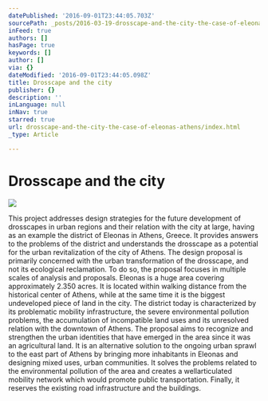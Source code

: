 ```yaml
---
datePublished: '2016-09-01T23:44:05.703Z'
sourcePath: _posts/2016-03-19-drosscape-and-the-city-the-case-of-eleonas-athens.md
inFeed: true
authors: []
hasPage: true
keywords: []
author: []
via: {}
dateModified: '2016-09-01T23:44:05.098Z'
title: Drosscape and the city
publisher: {}
description: ''
inLanguage: null
inNav: true
starred: true
url: drosscape-and-the-city-the-case-of-eleonas-athens/index.html
_type: Article

---
```

# Drosscape and the city
![](https://s3-us-west-2.amazonaws.com/the-grid-img/p/df5094aaa485c7b3f29d84b4cf1a99b77c14e209.jpg)

This project addresses design strategies for the future development of drosscapes in urban regions and their relation with the city at large, having as an example the district of Eleonas in Athens, Greece. It provides answers to the problems of the district and understands the drosscape as a potential for the urban revitalization of the city of Athens. The design proposal is primarily concerned with the urban transformation of the drosscape, and not its ecological reclamation. To do so, the proposal focuses in multiple scales of analysis and proposals. Eleonas is a huge area covering approximately 2.350 acres. It is located within walking distance from the historical center of Athens, while at the same time it is the biggest undeveloped piece of land in the city. The district today is characterized by its problematic mobility infrastructure, the severe environmental pollution problems, the accumulation of incompatible land uses and its unresolved relation with the downtown of Athens. The proposal aims to recognize and strengthen the urban identities that have emerged in the area since it was an agricultural land. It is an alternative solution to the ongoing urban sprawl to the east part of Athens by bringing more inhabitants in Eleonas and designing mixed uses, urban communities. It solves the problems related to the environmental pollution of the area and creates a wellarticulated mobility network which would promote public transportation. Finally, it reserves the existing road infrastructure and the buildings.